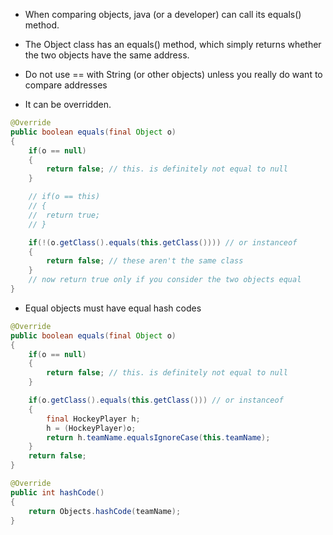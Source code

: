 - When comparing objects, java (or a developer) can call its equals() method.

- The Object class has an equals() method, which simply returns whether the two objects have the same address.

- Do not use == with String (or other objects) unless you really do want to compare addresses

- It can be overridden.

```java
@Override
public boolean equals(final Object o)
{
	if(o == null)
	{
		return false; // this. is definitely not equal to null
	}

	// if(o == this)
	// {
	//	return true;
	// }

	if(!(o.getClass().equals(this.getClass()))) // or instanceof
	{
		return false; // these aren't the same class
	}
	// now return true only if you consider the two objects equal
}
```

- Equal objects must have equal hash codes

```java
@Override
public boolean equals(final Object o)
{
	if(o == null)
	{
		return false; // this. is definitely not equal to null
	}

	if(o.getClass().equals(this.getClass())) // or instanceof
	{
		final HockeyPlayer h;
		h = (HockeyPlayer)o;
		return h.teamName.equalsIgnoreCase(this.teamName);	
	}
	return false;
}

@Override
public int hashCode()
{
	return Objects.hashCode(teamName);
}
```

